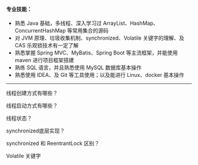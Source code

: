 #### 专业技能：

* 熟悉 Java 基础，多线程、深入学习过 ArrayList、HashMap、ConcurrentHashMap 等常用集合的源码
* 对 JVM 原理、垃圾收集机制、synchronized、Volatile 关键字的理解、及 CAS 乐观锁技术有一定了解
* 熟悉掌握 Spring MVC、MyBatis、Spring Boot 等主流框架，并能使用 maven 进行项目框架搭建
* 熟练 SQL 语言，并且熟悉使用 MySQL 数据库基本操作
* 熟悉使用 IDEA、及 Git 等工具使用；以及能进行 Linux、docker 基本操作

---

线程创建方式有哪些？

线程启动方式有哪些？

线程状态？

synchronized底层实现？

synchronized 和 ReentrantLock 区别？

Volatile 关键字